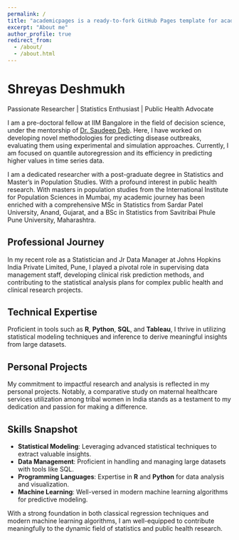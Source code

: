 ```yaml
---
permalink: /
title: "academicpages is a ready-to-fork GitHub Pages template for academic personal websites"
excerpt: "About me"
author_profile: true
redirect_from: 
  - /about/
  - /about.html
---
```



# Shreyas Deshmukh
Passionate Researcher | Statistics Enthusiast | Public Health Advocate

I am a pre-doctoral fellow at IIM Bangalore in the field of decision science, under the mentorship of [Dr. Saudeep Deb](https://soudeepd.github.io/). Here, I have worked on developing novel methodologies for predicting disease outbreaks, evaluating them using experimental and simulation approaches. Currently, I am focused on quantile autoregression and its efficiency in predicting higher values in time series data. 


I am a dedicated researcher with a post-graduate degree in Statistics and Master’s in Population Studies. With a profound interest in public health research. With masters in population studies from the International Institute for Population Sciences in Mumbai, my academic journey has been enriched with a comprehensive MSc in Statistics from Sardar Patel University, Anand, Gujarat, and a BSc in Statistics from Savitribai Phule Pune University, Maharashtra.

## Professional Journey

In my recent role as a Statistician and Jr Data Manager at Johns Hopkins India Private Limited, Pune, I played a pivotal role in supervising data management staff, developing clinical risk prediction methods, and contributing to the statistical analysis plans for complex public health and clinical research projects.

## Technical Expertise

Proficient in tools such as **R**, **Python**, **SQL**, and **Tableau**, I thrive in utilizing statistical modeling techniques and inference to derive meaningful insights from large datasets.

## Personal Projects

My commitment to impactful research and analysis is reflected in my personal projects. Notably, a comparative study on maternal healthcare services utilization among tribal women in India stands as a testament to my dedication and passion for making a difference.

## Skills Snapshot

- **Statistical Modeling**: Leveraging advanced statistical techniques to extract valuable insights.
- **Data Management**: Proficient in handling and managing large datasets with tools like SQL.
- **Programming Languages**: Expertise in **R** and **Python** for data analysis and visualization.
- **Machine Learning**: Well-versed in modern machine learning algorithms for predictive modeling.

With a strong foundation in both classical regression techniques and modern machine learning algorithms, I am well-equipped to contribute meaningfully to the dynamic field of statistics and public health research.
